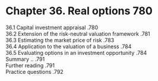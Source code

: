 # Chapter 36. Real options 780  

36.1 Capital investment appraisal .780   
36.2 Extension of the risk-neutral valuation framework .781   
36.3 Estimating the market price of risk .783   
36.4 Application to the valuation of a business .784   
36.5 Evaluating options in an investment opportunity .784   
Summary .. .791   
Further reading .791   
Practice questions .792  
